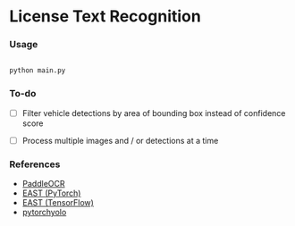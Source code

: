 # License Text Recognition

### Usage

```python

python main.py 

```

### To-do

- [ ] Filter vehicle detections by area of bounding box instead of confidence score
- [ ] Process multiple images and / or detections at a time


### References

- [PaddleOCR](https://github.com/PaddlePaddle/PaddleOCR)
- [EAST (PyTorch)](https://github.com/SakuraRiven/EAST)
- [EAST (TensorFlow)](https://github.com/argman/EAST)
- [pytorchyolo](https://github.com/eriklindernoren/PyTorch-YOLOv3)